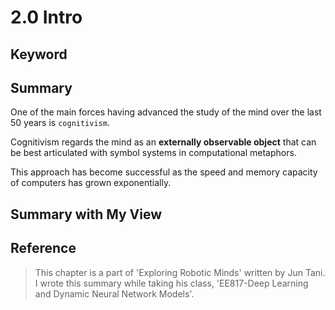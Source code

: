 # 2.0 Intro

## Keyword




## Summary
One of the main forces having advanced the study of the mind over the last 50 years is `cognitivism`. 

Cognitivism regards the mind as an **externally observable object** that can be best articulated with symbol systems in computational metaphors.

This approach has become successful as the speed and memory capacity of computers has grown exponentially.


    





## Summary with My View



## Reference
> This chapter is a part of 'Exploring Robotic Minds' written by Jun Tani. I wrote this summary while taking his class, 'EE817-Deep Learning and Dynamic Neural Network Models'.
